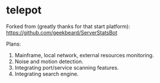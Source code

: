 # telepot
Forked from (greatly thanks for that start platform):
https://github.com/geekbeard/ServerStatsBot

Plans:
1. Mainframe, local network, external resources monitoring.
2. Noise and motion detection.
3. Integrating port/service scanning features.
4. Integrating search engine.